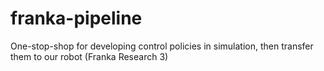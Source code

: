 # franka-pipeline
One-stop-shop for developing control policies in simulation, then transfer them to our robot (Franka Research 3)
